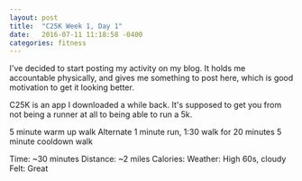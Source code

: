 ```yaml
---
layout: post
title:  "C25K Week 1, Day 1"
date:   2016-07-11 11:18:58 -0400
categories: fitness
---
```

I've decided to start posting my activity on my blog. It holds me accountable physically, and gives me something to post here, which is good motivation to get it looking better.

C25K is an app I downloaded a while back. It's supposed to get you from not being a runner at all to being able to run a 5k.

5 minute warm up walk
Alternate 1 minute run, 1:30 walk for 20 minutes
5 minute cooldown walk

Time: ~30 minutes
Distance: ~2 miles
Calories:
Weather: High 60s, cloudy
Felt: Great
